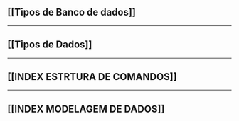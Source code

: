 
## **[[Tipos de Banco de dados]]**

---
## **[[Tipos de Dados]]**

---
## **[[INDEX ESTRTURA DE COMANDOS]]**

---
## **[[INDEX MODELAGEM DE DADOS]]**
